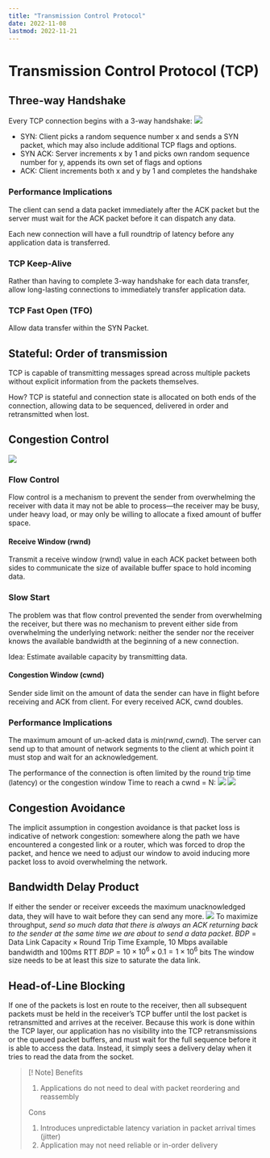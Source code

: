 ```yaml
---
title: "Transmission Control Protocol"
date: 2022-11-08
lastmod: 2022-11-21
---
```

# Transmission Control Protocol (TCP)
## Three-way Handshake
Every TCP connection begins with a 3-way handshake:
![](https://i.imgur.com/yvkT1aC.png)
- SYN: Client picks a random sequence number x and sends a SYN packet, which may also include additional TCP flags and options.
- SYN ACK: Server increments x by 1 and picks own random sequence number for y, appends its own set of flags and options
- ACK: Client increments both x and y by 1 and completes the handshake
### Performance Implications
The client can send a data packet immediately after the ACK packet but the server must wait for the ACK packet before it can dispatch any data.

Each new connection will have a full roundtrip of latency before any application data is transferred.
### TCP Keep-Alive
Rather than having to complete 3-way handshake for each data transfer, allow long-lasting connections to immediately transfer application data.
### TCP Fast Open (TFO)
Allow data transfer within the SYN Packet.
## Stateful: Order of transmission
TCP is capable of transmitting messages spread across multiple packets without explicit information from the packets themselves.

How? TCP is stateful and connection state is allocated on both ends of the connection, allowing data to be sequenced, delivered in order and retransmitted when lost.
## Congestion Control
![](https://i.imgur.com/mmi1F8C.png)
### Flow Control
Flow control is a mechanism to prevent the sender from overwhelming the receiver with data it may not be able to process—the receiver may be busy, under heavy load, or may only be willing to allocate a fixed amount of buffer space.
#### Receive Window (rwnd)
Transmit a receive window (rwnd) value in each ACK packet between both sides to communicate the size of available buffer space to hold incoming data.
### Slow Start
The problem was that flow control prevented the sender from overwhelming the receiver, but there was no mechanism to prevent either side from overwhelming the underlying network: neither the sender nor the receiver knows the available bandwidth at the beginning of a new connection.

Idea: Estimate available capacity by transmitting data. 
#### Congestion Window (cwnd)
Sender side limit on the amount of data the sender can have in flight before receiving and ACK from client. For every received ACK, cwnd doubles.
### Performance Implications
The maximum amount of un-acked data is $min(rwnd, cwnd)$. The server can send up to that amount of network segments to the client at which point it must stop and wait for an acknowledgement.

The performance of the connection is often limited by the round trip time (latency) or the congestion window
Time to reach a cwnd = N:
![](https://i.imgur.com/8i8jDM4.png)
![](https://i.imgur.com/bf30Siq.png)
## Congestion Avoidance
The implicit assumption in congestion avoidance is that packet loss is indicative of network congestion: somewhere along the path we have encountered a congested link or a router, which was forced to drop the packet, and hence we need to adjust our window to avoid inducing more packet loss to avoid overwhelming the network.
## Bandwidth Delay Product
If either the sender or receiver exceeds the maximum unacknowledged data, they will have to wait before they can send any more. 
![](https://i.imgur.com/tE0o5TM.png)
To maximize throughput, *send so much data that there is always an ACK returning back to the sender at the same time we are about to send a data packet*.
$BDP = \text{Data Link Capacity}\times\text{Round Trip Time}$
Example, 10 Mbps available bandwidth and 100ms RTT
$BDP=10\times10^6\times0.1=1\times10^6$ bits
The window size needs to be at least this size to saturate the data link.
## Head-of-Line Blocking
If one of the packets is lost en route to the receiver, then all subsequent packets must be held in the receiver’s TCP buffer until the lost packet is retransmitted and arrives at the receiver. Because this work is done within the TCP layer, our application has no visibility into the TCP retransmissions or the queued packet buffers, and must wait for the full sequence before it is able to access the data. Instead, it simply sees a delivery delay when it tries to read the data from the socket. 
>[! Note]
>Benefits
>1. Applications do not need to deal with packet reordering and reassembly
>
>Cons
>1. Introduces unpredictable latency variation in packet arrival times (jitter)
>2. Application may not need reliable or in-order delivery
